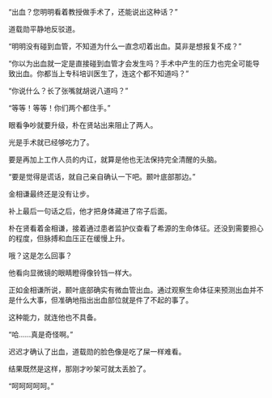 “出血？您明明看着教授做手术了，还能说出这种话？”

道载勋平静地反驳道。

“明明没有碰到血管，不知道为什么一直念叨着出血。莫非是想报复不成？”

“你以为出血就一定是直接碰到血管才会发生吗？手术中产生的压力也完全可能导致出血。你都当上专科培训医生了，连这个都不知道吗？”

“你说什么？长了张嘴就胡说八道吗？”

“等等！等等！你们两个都住手。”

眼看争吵就要升级，朴在贤站出来阻止了两人。

光是手术就已经够吃力了。

要是再加上工作人员的内讧，就算是他也无法保持完全清醒的头脑。

“要是觉得是谎话，就自己亲自确认一下吧。颞叶底部那边。”

金相谦最终还是没有让步。

补上最后一句话之后，他才把身体藏进了帘子后面。

朴在贤看着金相谦，接着通过患者监护仪查看了希源的生命体征。还没到需要担心的程度，但脉搏和血压正在缓慢上升。

哦？这是怎么回事？

他看向显微镜的眼睛瞪得像铃铛一样大。

正如金相谦所说，颞叶底部确实有微血管出血。通过观察生命体征来预测出血并不是什么大事，但准确地指出出血部位就是件了不起的事了。

这种能力，就连他也不具备。

“哈……真是奇怪啊。”

迟迟才确认了出血，道载勋的脸色像是吃了屎一样难看。

结果既然是这样，那刚才吵架可就太丢脸了。

“呵呵呵呵呵。”